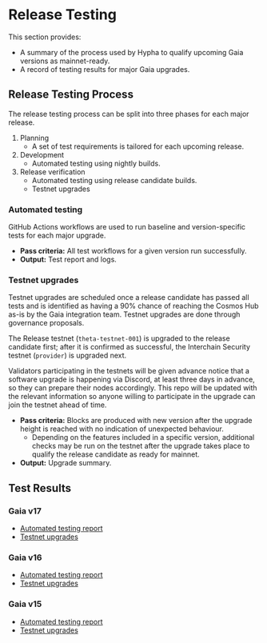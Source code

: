 # Release Testing

This section provides:

* A summary of the process used by Hypha to qualify upcoming Gaia versions as mainnet-ready.
* A record of testing results for major Gaia upgrades.

## Release Testing Process

The release testing process can be split into three phases for each major release.

1. Planning
   * A set of test requirements is tailored for each upcoming release.
2. Development
   * Automated testing using nightly builds.
3. Release verification
   * Automated testing using release candidate builds.
   * Testnet upgrades

### Automated testing

GitHub Actions workflows are used to run baseline and version-specific tests for each major upgrade.

* **Pass criteria:** All test workflows for a given version run successfully.
* **Output:** Test report and logs.

### Testnet upgrades

Testnet upgrades are scheduled once a release candidate has passed all tests and is identified as having a 90% chance of reaching the Cosmos Hub as-is by the Gaia integration team. Testnet upgrades are done through governance proposals.

The Release testnet (`theta-testnet-001`) is upgraded to the release candidate first; after it is confirmed as successful, the Interchain Security testnet (`provider`) is upgraded next.

Validators participating in the testnets will be given advance notice that a software upgrade is happening via Discord, at least three days in advance, so they can prepare their nodes accordingly. This repo will be updated with the relevant information so anyone willing to participate in the upgrade can join the testnet ahead of time.

* **Pass criteria:** Blocks are produced with new version after the upgrade height is reached with no indication of unexpected behaviour.
  * Depending on the features included in a specific version, additional checks may be run on the testnet after the upgrade takes place to qualify the release candidate as ready for mainnet.
* **Output:** Upgrade summary.

## Test Results

### Gaia v17

* [Automated testing report](https://github.com/hyphacoop/cosmos-release-testing/blob/main/test-results/gaia-v17/automated-tests.md)
* [Testnet upgrades](https://github.com/hyphacoop/cosmos-release-testing/blob/main/test-results/gaia-v17/testnet-upgrades.md)

### Gaia v16

* [Automated testing report](https://github.com/hyphacoop/cosmos-release-testing/blob/main/test-results/gaia-v16/automated-tests.md)
* [Testnet upgrades](https://github.com/hyphacoop/cosmos-release-testing/blob/main/test-results/gaia-v16/testnet-upgrades.md)

### Gaia v15

* [Automated testing report](https://github.com/hyphacoop/cosmos-release-testing/blob/main/test-results/gaia-v15/automated-tests.md)
* [Testnet upgrades](https://github.com/hyphacoop/cosmos-release-testing/blob/main/test-results/gaia-v15/testnet-upgrades.md)
